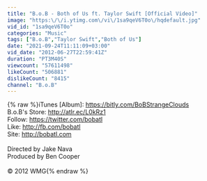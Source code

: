 ```yaml
---
title: "B.o.B - Both of Us ft. Taylor Swift [Official Video]"
image: "https:\/\/i.ytimg.com\/vi\/1sa9qeV6T0o\/hqdefault.jpg"
vid_id: "1sa9qeV6T0o"
categories: "Music"
tags: ["B.o.B","Taylor Swift","Both of Us"]
date: "2021-09-24T11:11:09+03:00"
vid_date: "2012-06-27T22:59:41Z"
duration: "PT3M40S"
viewcount: "57611498"
likeCount: "506881"
dislikeCount: "8415"
channel: "B.o.B"
---
```

{% raw %}iTunes [Album]: <a rel="nofollow" target="blank" href="https://bitly.com/BoBStrangeClouds">https://bitly.com/BoBStrangeClouds</a><br />B.o.B's Store: <a rel="nofollow" target="blank" href="http://atlr.ec/L0kRz1">http://atlr.ec/L0kRz1</a><br />Follow: <a rel="nofollow" target="blank" href="https://twitter.com/bobatl">https://twitter.com/bobatl</a><br />Like: <a rel="nofollow" target="blank" href="http://fb.com/bobatl">http://fb.com/bobatl</a><br />Site: <a rel="nofollow" target="blank" href="http://bobatl.com">http://bobatl.com</a><br /><br />Directed by Jake Nava<br />Produced by Ben Cooper<br /><br />© 2012 WMG{% endraw %}
